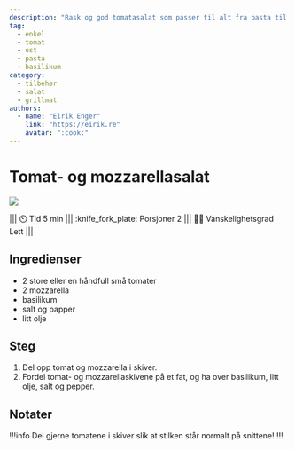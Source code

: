 ```yaml
---
description: "Rask og god tomatasalat som passer til alt fra pasta til grillmat"
tag:
  - enkel
  - tomat
  - ost
  - pasta
  - basilikum
category:
  - tilbehør
  - salat
  - grillmat
authors:
  - name: "Eirik Enger"
    link: "https://eirik.re"
    avatar: ":cook:"
---
```


# Tomat- og mozzarellasalat

![](/static/tomat-salat/tomat-salat.webp)

||| :timer_clock: Tid
5 min
||| :knife_fork_plate: Porsjoner
2
||| :cook: Vanskelighetsgrad
Lett
|||

## Ingredienser

- 2 store eller en håndfull små tomater
- 2 mozzarella
- basilikum
- salt og papper
- litt olje

## Steg

1. Del opp tomat og mozzarella i skiver.
2. Fordel tomat- og mozzarellaskivene på et fat, og ha over basilikum, litt olje, salt
   og pepper.

## Notater

!!!info
Del gjerne tomatene i skiver slik at stilken står normalt på snittene!
!!!
